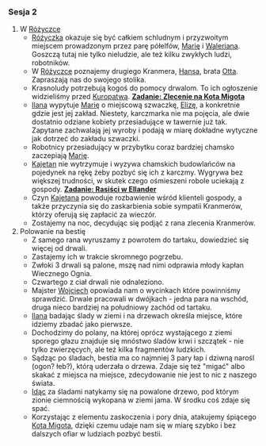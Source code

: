 ### Sesja 2
1. W [Różyczce](#l_rozyczka)
    - [Różyczka](#l_rozyczka) okazuje się być całkiem schludnym i przyzwoitym miejscem prowadzonym przez parę półelfów, [Marię](#p_maria) i [Waleriana](#p_walerian). Goszczą tutaj nie tylko nieludzie, ale też kilku zwykłych ludzi, robotników.
    - W [Różyczce](#l_rozyczka) poznajemy drugiego Kranmera, [Hansa](#p_hans_kranmer), brata [Otta](#p_otto_kranmer). Zapraszają nas do swojego stolika.
    - Krasnoludy potrzebują kogoś do pomocy drwalom. To ich ogłoszenie widzieliśmy przed [Kuropatwą](#l_kuropatwa). **[Zadanie: Zlecenie na Kota Migota](#z_q1)**
    - [Ilana](#g_ilana) wypytuje [Marię](#p_maria) o miejscową szwaczkę, [Elizę](#p_eliza), a konkretnie gdzie jest jej zakład. Niestety, karczmarka nie ma pojęcia, ale dwie dostatnio odziane kobiety przesiadujące w tawernie już tak. Zapytane zachwalają jej wyroby i podają w miarę dokładne wytyczne jak dotrzeć do zakładu szwaczki.
    - Robotnicy przesiadujący w przybytku coraz bardziej chamsko zaczepiają [Marię](#p_maria).
    - [Kajetan](#g_kajetan) nie wytrzymuje i wyzywa chamskich budowlańców na pojedynek na rękę żeby pozbyć się ich z karczmy. Wygrywa bez większej trudności, w skutek czego ośmieszeni robole uciekają z gospody. **[Zadanie: Rasiści w Ellander](#z_q2)**
    - Czyn [Kajetana](#g_kajetan) powoduje rozbawienie wśród klienteli gospody, a także przyczynia się do zaskarbienia sobie sympatii Kranmerów, którzy oferują się zapłacić za wieczór.
    - Zostajemy na noc, decydując się podjąć z rana zlecenia Kranmerów.
2. Polowanie na bestię
    - Z samego rana wyruszamy z powrotem do tartaku, dowiedzieć się więcej od drwali.
    - Zastajemy ich w trakcie skromnego pogrzebu.
    - Zwłoki 3 drwali są palone, mszę nad nimi odprawia młody kapłan Wiecznego Ognia.
    - Czwartego z ciał drwali nie odnaleziono.
    - Majster [Wojciech](#p_wojciech) opowiada nam o wycinkach które powinniśmy sprawdzić. Drwale pracowali w dwójkach - jedna para na wschód, druga nieco bardziej na południowy zachód od tartaku.
    - [Ilana](#g_ilana) badając ślady w ziemi i na drzewach określa miejsce, które idziemy zbadać jako pierwsze.
    - Dochodzimy do polany, na której oprócz wystającego z ziemi sporego głazu znajduje się mnóstwo śladów krwi i szczątek - nie tylko zwierzęcych, ale też kilka fragmentów ludzkich.
    - Sądząc po śladach, bestia ma co najmniej 3 pary łap i dziwną narośl (ogon? łeb?), którą uderzała o drzewa. Zdaje się też "migać" albo skakać z miejsca na miejsce, zdecydowanie nie jest to nic z naszego świata.
    - [Idąc](#p_ida) za śladami natykamy się na powalone drzewo, pod którym zionie ciemnością wykopana w ziemi jama. W środku coś zdaje się spać.
    - Korzystając z elementu zaskoczenia i pory dnia, atakujemy śpiącego [Kota Migota](#b_migot), dzięki czemu udaje nam się w miarę szybko i bez dalszych ofiar w ludziach pozbyć bestii.